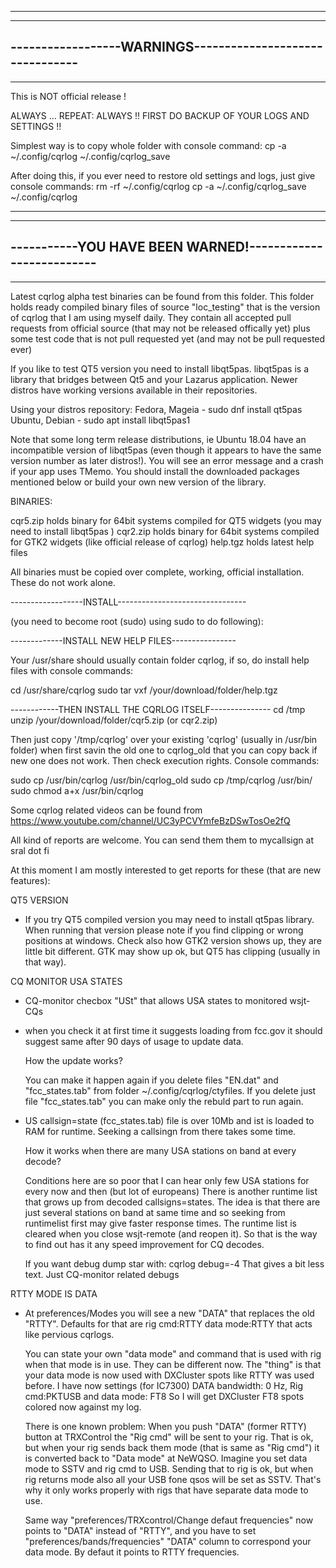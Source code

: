 
----------------------------------------------------------   
----------------------------------------------------------   
------------------WARNINGS--------------------------------
----------------------------------------------------------   
----------------------------------------------------------   
This is NOT official release !

   ALWAYS ... 
   REPEAT: ALWAYS !!  FIRST DO BACKUP OF YOUR LOGS AND SETTINGS !!
   
   Simplest way is to copy whole folder with console command:
   cp -a ~/.config/cqrlog ~/.config/cqrlog_save

   After doing this, if you ever need to restore old settings and logs, just give console commands:
   rm -rf ~/.config/cqrlog
   cp -a ~/.config/cqrlog_save  ~/.config/cqrlog
   
----------------------------------------------------------   
----------------------------------------------------------   
-----------YOU HAVE BEEN WARNED!--------------------------
----------------------------------------------------------   
----------------------------------------------------------   

   
Latest cqrlog alpha test binaries can be found from this folder.
This folder holds ready compiled binary files of source "loc_testing" that is the version of cqrlog that I am using myself daily.
They contain all accepted pull requests from official source (that may not be released offically yet) plus some test code that is not pull requested yet (and may not be pull requested ever)


If you like to test QT5 version you need to install libqt5pas.
libqt5pas is a library that bridges between Qt5 and your Lazarus application. 
Newer distros have working versions available in their repositories.

Using your distros repository:
Fedora, Mageia - sudo dnf install qt5pas<enter>
Ubuntu, Debian - sudo apt install libqt5pas1 <enter>

Note that some long term release distributions, ie Ubuntu 18.04 have an incompatible version of libqt5pas 
(even though it appears to have the same version number as later distros!). 
You will see an error message and a crash if your app uses TMemo. 
You should install the downloaded packages mentioned below or build your own new version of the library.

BINARIES:

 cqr5.zip  holds binary for  64bit systems compiled for QT5 widgets (you may need to install libqt5pas )
 cqr2.zip  holds binary for  64bit systems compiled for GTK2 widgets (like official release of cqrlog)
 help.tgz  holds latest help files


All binaries must be copied over complete, working, official installation. These do not work alone.


------------------INSTALL--------------------------------
 
(you need to become root (sudo) using sudo to do following):

-------------INSTALL NEW HELP FILES----------------

Your /usr/share should usually contain folder cqrlog, if so, do install help files with console commands:

 cd /usr/share/cqrlog
 sudo tar vxf /your/download/folder/help.tgz


------------THEN INSTALL THE CQRLOG ITSELF---------------
cd /tmp
 unzip /your/download/folder/cqr5.zip  (or cqr2.zip)


Then just copy '/tmp/cqrlog'  over your existing 'cqrlog' (usually in /usr/bin folder)
when first savin the old one to cqrlog_old that you can copy back if new one does not work.
Then check execution rights.
Console commands:

 sudo cp /usr/bin/cqrlog /usr/bin/cqrlog_old
 sudo cp /tmp/cqrlog /usr/bin/
 sudo chmod a+x /usr/bin/cqrlog


Some cqrlog related videos can be found from  https://www.youtube.com/channel/UC3yPCVYmfeBzDSwTosOe2fQ


All kind of reports are welcome. 
You can send them them to mycallsign
at sral
dot fi

At this moment I am mostly interested to get reports for these (that are new features):

QT5 VERSION

  - If you try QT5 compiled version you may need to install qt5pas library. When running that
    version please note if you find clipping or wrong positions at windows.
    Check also how GTK2 version shows up, they are little bit different. GTK may show up ok, but QT5 has
    clipping (usually in that way).
   
CQ MONITOR USA STATES

  - CQ-monitor checbox "USt" that allows USA states to monitored wsjt-CQs

  - when you check it at first time it suggests loading from fcc.gov it should
    suggest same after 90 days of usage to update data.

    How the update works? 

    You can make it happen again if you delete files
    "EN.dat" and "fcc_states.tab" from folder ~/.config/cqrlog/ctyfiles.
    If you delete just file "fcc_states.tab" you can make only the rebuld part to run again.

  - US callsign=state (fcc_states.tab) file is over 10Mb and ist is loaded to RAM for runtime.
    Seeking a callsingn from there takes some time.

    How it works when there are many USA stations on band at every decode?

    Conditions here are so poor that I can hear only few USA stations for every now and then (but lot of europeans)
    There is another runtime list that grows up from decoded callsigns=states. The idea is that there are just
    several stations on band at same time and so seeking from runtimelist first may give faster response times.
    The runtime list is cleared when you close wsjt-remote (and reopen it). 
    So that is the way to find out has it any speed improvement for CQ decodes.

    If you want debug dump star with:
    cqrlog debug=-4
    That gives a bit less text. Just CQ-monitor related debugs

RTTY MODE IS DATA

  - At preferences/Modes you will see a new "DATA" that replaces the old "RTTY". Defaults for that are
    rig cmd:RTTY data mode:RTTY that acts like pervious cqrlogs.
    
    You can state your own "data mode" and command that is used with rig when that mode is in use.
    They can be different now. The "thing" is that your data mode is now used with DXCluster spots
    like RTTY was used before.
    I have now settings (for IC7300) DATA bandwidth: 0 Hz, Rig cmd:PKTUSB and data mode: FT8
    So I will get DXCluster FT8 spots colored now against my log.

    There is one known problem: 
    When you push "DATA" (former RTTY) button at TRXControl the "Rig cmd" will be sent to your rig.
    That is ok, but when your rig sends back them mode (that is same as "Rig cmd") it is converted
    back to "Data mode" at NeWQSO.
    Imagine you set data mode to SSTV and rig cmd to USB. Sending that to rig is ok, but when rig
    returns mode also all your USB fone qsos will be set as SSTV.
    That's why it only works properly with rigs that have separate data mode to use.

    Same way "preferences/TRXcontrol/Change defaut frequencies" now points to "DATA" instead of "RTTY",
    and you have to set "preferences/bands/frequencies" "DATA" column to correspond your data mode.
    By defaut it points to RTTY frequencies.


     

